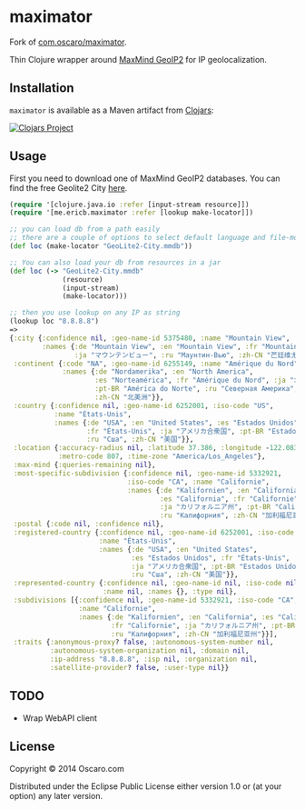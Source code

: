 # maximator

Fork of [com.oscaro/maximator](https://github.com/oscaro/maximator).

Thin Clojure wrapper around [MaxMind GeoIP2](http://dev.maxmind.com/geoip/#GeoIP2) for IP geolocalization.

## Installation

`maximator` is available as a Maven artifact from
[Clojars](http://clojars.org/me.ericb/maximator):

[![Clojars Project](http://clojars.org/me.ericb/maximator/latest-version.svg)](http://clojars.org/me.ericb/maximator)


## Usage

First you need to download one of MaxMind GeoIP2 databases. You can find the free Geolite2 City [here](http://dev.maxmind.com/geoip/geoip2/geolite2/).

```clojure
(require '[clojure.java.io :refer [input-stream resource]])
(require '[me.ericb.maximator :refer [lookup make-locator]])

;; you can load db from a path easily
;; there are a couple of options to select default language and file-mode, see docstring
(def loc (make-locator "GeoLite2-City.mmdb"))

;; You can also load your db from resources in a jar
(def loc (-> "GeoLite2-City.mmdb"
             (resource)
             (input-stream)
             (make-locator)))

;; then you use lookup on any IP as string
(lookup loc "8.8.8.8")
=>
{:city {:confidence nil, :geo-name-id 5375480, :name "Mountain View",
        :names {:de "Mountain View", :en "Mountain View", :fr "Mountain View",
                :ja "マウンテンビュー", :ru "Маунтин-Вью", :zh-CN "芒廷维尤"}},
 :continent {:code "NA", :geo-name-id 6255149, :name "Amérique du Nord",
             :names {:de "Nordamerika", :en "North America",
                     :es "Norteamérica", :fr "Amérique du Nord", :ja "北アメリカ",
                     :pt-BR "América do Norte", :ru "Северная Америка",
                     :zh-CN "北美洲"}},
 :country {:confidence nil, :geo-name-id 6252001, :iso-code "US",
           :name "États-Unis",
           :names {:de "USA", :en "United States", :es "Estados Unidos",
                   :fr "États-Unis", :ja "アメリカ合衆国", :pt-BR "Estados Unidos",
                   :ru "Сша", :zh-CN "美国"}},
 :location {:accuracy-radius nil, :latitude 37.386, :longitude -122.0838,
            :metro-code 807, :time-zone "America/Los_Angeles"},
 :max-mind {:queries-remaining nil},
 :most-specific-subdivision {:confidence nil, :geo-name-id 5332921,
                             :iso-code "CA", :name "Californie",
                             :names {:de "Kalifornien", :en "California",
                                     :es "California", :fr "Californie",
                                     :ja "カリフォルニア州", :pt-BR "Califórnia",
                                     :ru "Калифорния", :zh-CN "加利福尼亚州"}},
 :postal {:code nil, :confidence nil},
 :registered-country {:confidence nil, :geo-name-id 6252001, :iso-code "US",
                      :name "États-Unis",
                      :names {:de "USA", :en "United States",
                              :es "Estados Unidos", :fr "États-Unis",
                              :ja "アメリカ合衆国", :pt-BR "Estados Unidos",
                              :ru "Сша", :zh-CN "美国"}},
 :represented-country {:confidence nil, :geo-name-id nil, :iso-code nil,
                       :name nil, :names {}, :type nil},
 :subdivisions [{:confidence nil, :geo-name-id 5332921, :iso-code "CA",
                 :name "Californie",
                 :names {:de "Kalifornien", :en "California", :es "California",
                         :fr "Californie", :ja "カリフォルニア州", :pt-BR "Califórnia",
                         :ru "Калифорния", :zh-CN "加利福尼亚州"}}],
 :traits {:anonymous-proxy? false, :autonomous-system-number nil,
          :autonomous-system-organization nil, :domain nil,
          :ip-address "8.8.8.8", :isp nil, :organization nil,
          :satellite-provider? false, :user-type nil}}
```

## TODO

 - Wrap WebAPI client

## License

Copyright © 2014 Oscaro.com

Distributed under the Eclipse Public License either version 1.0 or (at
your option) any later version.
